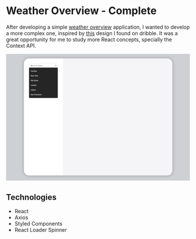 # Weather Overview - Complete

After developing a simple [weather overview](https://github.com/comarialuiza/weather-overview) application, I wanted to develop a more complex one, inspired by [this](https://dribbble.com/shots/10460680-Weather-App) design I found on dribble. It was a great opportunity for me to study more React concepts, specially the Context API.

![](/gitImages/projectOverview.gif)

## Technologies
- React
- Axios
- Styled Components
- React Loader Spinner